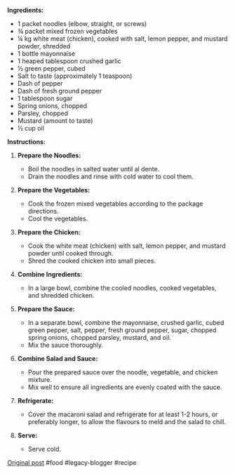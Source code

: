 <!--
date: '2008-09-05'
published: true
slug: macaroni-salad
time_to_read: 5
title: Julie's Macaroni salad
-->
**Ingredients:**

* 1 packet noodles (elbow, straight, or screws)
* ¾ packet mixed frozen vegetables
* ¼ kg white meat (chicken), cooked with salt, lemon pepper, and mustard powder, shredded
* 1 bottle mayonnaise
* 1 heaped tablespoon crushed garlic
* ½ green pepper, cubed
* Salt to taste (approximately 1 teaspoon)
* Dash of pepper
* Dash of fresh ground pepper
* 1 tablespoon sugar
* Spring onions, chopped
* Parsley, chopped
* Mustard (amount to taste)
* ½ cup oil

**Instructions:**

1.  **Prepare the Noodles:**
    * Boil the noodles in salted water until al dente.
    * Drain the noodles and rinse with cold water to cool them.

2.  **Prepare the Vegetables:**
    * Cook the frozen mixed vegetables according to the package directions.
    * Cool the vegetables.

3.  **Prepare the Chicken:**
    * Cook the white meat (chicken) with salt, lemon pepper, and mustard powder until cooked through.
    * Shred the cooked chicken into small pieces.

4.  **Combine Ingredients:**
    * In a large bowl, combine the cooled noodles, cooked vegetables, and shredded chicken.

5.  **Prepare the Sauce:**
    * In a separate bowl, combine the mayonnaise, crushed garlic, cubed green pepper, salt, pepper, fresh ground pepper, sugar, chopped spring onions, chopped parsley, mustard, and oil.
    * Mix the sauce thoroughly.

6.  **Combine Salad and Sauce:**
    * Pour the prepared sauce over the noodle, vegetable, and chicken mixture.
    * Mix well to ensure all ingredients are evenly coated with the sauce.

7.  **Refrigerate:**
    * Cover the macaroni salad and refrigerate for at least 1-2 hours, or preferably longer, to allow the flavours to meld and the salad to chill.

8.  **Serve:**
    * Serve cold.

[Original post](https://ysfk.blogspot.com/2008/09/recipe-julie-mums-macaroni-salad.html)
#food #legacy-blogger #recipe 